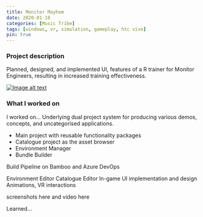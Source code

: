 ```yaml
---
title: Monitor Mayhem
date: 2020-01-18
categories: [Music Tribe]
tags: [windows, vr, simulation, gameplay, htc vive]
pin: true
---
```


### Project description
Planned, designed, and implemented UI, features of a R trainer for Monitor Engineers, resulting in increased training effectiveness.

[![Image alt text](https://img.youtube.com/vi/3H3N3wM3pHc/0.jpg)](https://www.youtube.com/watch?v=3H3N3wM3pHc)

### What I worked on

I worked on...
Underlying dual project system for producing various demos, concepts, and uncategorised applications.
- Main project with reusable functionality packages
- Catalogue project as the asset browser
- Environment Manager
- Bundle Builder

Build Pipeline on Bamboo and Azure DevOps

Environment Editor
Catalogue Editor
In-game UI implementation and design
Animations, VR interactions

screenshots here and video here

Learned...

